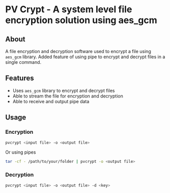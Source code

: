 # PV Crypt - A system level file encryption solution using aes_gcm

## About

A file encryption and decryption software used to encrypt a file using `aes_gcm` library.
Added feature of using pipe to encrypt and decrypt files in a single command.

## Features

- Uses `aes_gcm` library to encrypt and decrypt files
- Able to stream the file for encryption and decryption
- Able to receive and output pipe data

## Usage

### Encryption

```sh
pvcrypt <input file> -o <output file>
```

Or using pipes

```sh
tar -cf - /path/to/your/folder | pvcrypt -o <output file>
```

### Decryption

```sh
pvcrypt <input file> -o <output file> -d <key>
```
